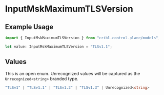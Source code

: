 # InputMskMaximumTLSVersion

## Example Usage

```typescript
import { InputMskMaximumTLSVersion } from "cribl-control-plane/models";

let value: InputMskMaximumTLSVersion = "TLSv1.1";
```

## Values

This is an open enum. Unrecognized values will be captured as the `Unrecognized<string>` branded type.

```typescript
"TLSv1" | "TLSv1.1" | "TLSv1.2" | "TLSv1.3" | Unrecognized<string>
```